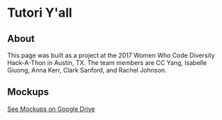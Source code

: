 # Tutori Y'all

## About

This page was built as a project at the 2017 Women Who Code Diversity Hack-A-Thon in Austin, TX. The team members are CC Yang, Isabelle Giuong, Anna Kerr, Clark Sanford, and Rachel Johnson.

## Mockups

[See Mockups on Google Drive](https://drive.google.com/open?id=0B70O40Jdxq-GekxSd3k2R240N3M)
